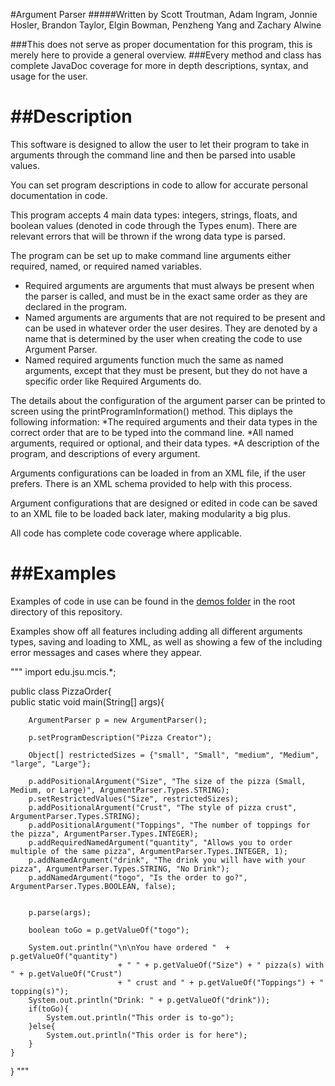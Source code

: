 #Argument Parser
#####Written by Scott Troutman, Adam Ingram, Jonnie Hosler, Brandon Taylor, Elgin Bowman, Penzheng Yang and Zachary Alwine

###This does not serve as proper documentation for this program, this is merely here to provide a general overview.
###Every method and class has complete JavaDoc coverage for more in depth descriptions, syntax, and usage for the user.

##Description
===========
This software is designed to allow the user to let their program to take in arguments through the command line and then be parsed into usable values.

You can set program descriptions in code to allow for accurate personal documentation in code.

This program accepts 4 main data types: integers, strings, floats, and boolean values (denoted in code through the Types enum). There are relevant errors that will be thrown if the wrong data type is parsed.

The program can be set up to make command line arguments either required, named, or required named variables.
* Required arguments are arguments that must always be present when the parser is called, and must be in the exact same order as they are declared in the program.
* Named arguments are arguments that are not required to be present and can be used in whatever order the user desires. They are denoted by a name that is determined by the user when creating the code to use Argument Parser.
* Named required arguments function much the same as named arguments, except that they must be present, but they do not have a specific order like Required Arguments do.

The details about the configuration of the argument parser can be printed to screen using the printProgramInformation() method. 
This diplays the following information:
*The required arguments and their data types in the correct order that are to be typed into the command line.
*All named arguments, required or optional, and their data types.
*A description of the program, and descriptions of every argument.

Arguments configurations can be loaded in from an XML file, if the user prefers. There is an XML schema provided to help with this process.

Argument configurations that are designed or edited in code can be saved to an XML file to be loaded back later, making modularity a big plus.

All code has complete code coverage where applicable.

##Examples
===========
Examples of code in use can be found in the [demos folder](https://github.com/SpacemanRiff/spring-semester-project/tree/master/demos) in the root directory of this repository.

Examples show off all features including adding all different arguments types, saving and loading to XML, as well as showing a few of the including error messages and cases where they appear.

"""
import edu.jsu.mcis.*;

public class PizzaOrder{		
	public static void main(String[] args){
		
		ArgumentParser p = new ArgumentParser();
		
		p.setProgramDescription("Pizza Creator");
        
        Object[] restrictedSizes = {"small", "Small", "medium", "Medium", "large", "Large"};
		
		p.addPositionalArgument("Size", "The size of the pizza (Small, Medium, or Large)", ArgumentParser.Types.STRING);
		p.setRestrictedValues("Size", restrictedSizes);
        p.addPositionalArgument("Crust", "The style of pizza crust", ArgumentParser.Types.STRING);
		p.addPositionalArgument("Toppings", "The number of toppings for the pizza", ArgumentParser.Types.INTEGER);
		p.addRequiredNamedArgument("quantity", "Allows you to order multiple of the same pizza", ArgumentParser.Types.INTEGER, 1);
		p.addNamedArgument("drink", "The drink you will have with your pizza", ArgumentParser.Types.STRING, "No Drink");
        p.addNamedArgument("togo", "Is the order to go?", ArgumentParser.Types.BOOLEAN, false);
        
        
        p.parse(args);
        
        boolean toGo = p.getValueOf("togo");
        
		System.out.println("\n\nYou have ordered "  + p.getValueOf("quantity")
                            + " " + p.getValueOf("Size") + " pizza(s) with " + p.getValueOf("Crust")
                            + " crust and " + p.getValueOf("Toppings") + " topping(s)");
		System.out.println("Drink: " + p.getValueOf("drink"));
        if(toGo){
            System.out.println("This order is to-go");
        }else{
            System.out.println("This order is for here");
        }
	}
}
"""